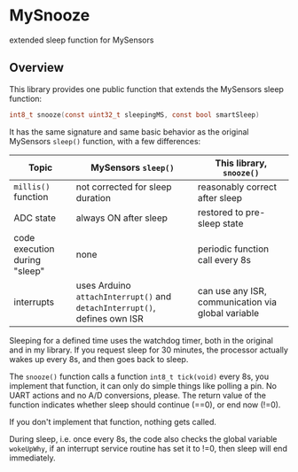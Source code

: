 MySnooze
===============================================
extended sleep function for MySensors

## Overview

This library provides one public function that extends the MySensors sleep function:
```C
int8_t snooze(const uint32_t sleepingMS, const bool smartSleep)
```
It has the same signature and same basic behavior as the original MySensors `sleep()` function, with a few differences:

| Topic      | MySensors `sleep()`    | This library, `snooze()` |
|-------     | ---------------------  | ------------------------ |
| `millis()` function | not corrected for sleep duration | reasonably correct after sleep |
| ADC state | always ON after sleep | restored to pre-sleep state |
| code execution during "sleep" | none | periodic function call every 8s |
| interrupts | uses Arduino `attachInterrupt()` and `detachInterrupt()`, defines own ISR | can use any ISR, communication via global variable

Sleeping for a defined time uses the watchdog timer, both in the original and in my library. If you request sleep for 30 minutes, the processor actually wakes up every 8s, and then goes back to sleep. 

The `snooze()` function calls a function `int8_t tick(void)` every 8s, you implement that function, it can only do simple things like polling a pin. No UART actions and no A/D conversions, please. The return value of the function indicates whether sleep should continue (==0), or end now (!=0).

If you don't implement that function, nothing gets called.

During sleep, i.e. once every 8s, the code also checks the global variable `wokeUpWhy`, if an interrupt service routine has set it to !=0, then sleep will end immediately.
